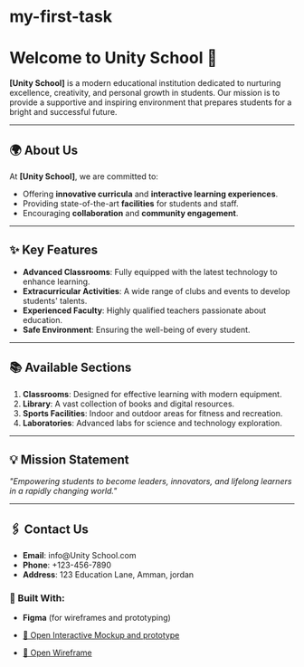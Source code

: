 # my-first-task

# Welcome to Unity School 🌟

**[Unity School]** is a modern educational institution dedicated to nurturing excellence, creativity, and personal growth in students. Our mission is to provide a supportive and inspiring environment that prepares students for a bright and successful future.

---

## 🌍 About Us
At **[Unity School]**, we are committed to:
- Offering **innovative curricula** and **interactive learning experiences**.
- Providing state-of-the-art **facilities** for students and staff.
- Encouraging **collaboration** and **community engagement**.

---

## ✨ Key Features
- **Advanced Classrooms**: Fully equipped with the latest technology to enhance learning.
- **Extracurricular Activities**: A wide range of clubs and events to develop students' talents.
- **Experienced Faculty**: Highly qualified teachers passionate about education.
- **Safe Environment**: Ensuring the well-being of every student.

---

## 📚 Available Sections
1. **Classrooms**: Designed for effective learning with modern equipment.
2. **Library**: A vast collection of books and digital resources.
3. **Sports Facilities**: Indoor and outdoor areas for fitness and recreation.
4. **Laboratories**: Advanced labs for science and technology exploration.

---

## 💡 Mission Statement
*"Empowering students to become leaders, innovators, and lifelong learners in a rapidly changing world."*

---

## 🖇️ Contact Us
- **Email**: info@Unity School.com
- **Phone**: +123-456-7890
- **Address**: 123 Education Lane, Amman, jordan


### 🚀 Built With:
- **Figma** (for wireframes and prototyping)

- [🔗 Open Interactive Mockup and prototype](https://www.figma.com/proto/xg71Je8njhC94qlH70ppsB/mockup?page-id=21%3A797&node-id=21-799&node-type=canvas&viewport=526%2C592%2C0.3&t=rHw8rPGQf80voDWe-1&scaling=min-zoom&content-scaling=fixed&starting-point-node-id=21%3A799&share=1)

- [🔗 Open Wireframe](https://www.figma.com/design/caakzHbDzilgx0SyWUDqE3/Wire-frame?node-id=0-1&t=ffyy7GysOqRpqxtp-1)

